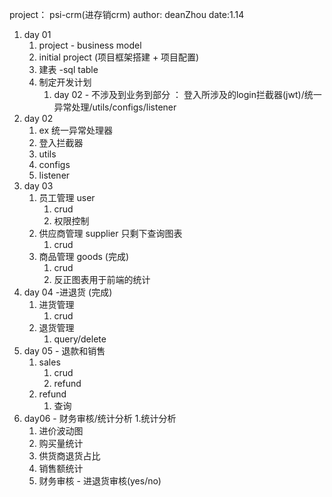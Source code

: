 project： psi-crm(进存销crm)
author: deanZhou
date:1.14 


1. day 01 
   1. project - business model 
   2. initial project (项目框架搭建 + 项目配置)
   3. 建表 -sql table
   4. 制定开发计划 
      1. day 02 - 不涉及到业务到部分 ：
          登入所涉及的login拦截器(jwt)/统一异常处理/utils/configs/listener  
2. day 02
   1. ex 统一异常处理器
   2. 登入拦截器
   3. utils
   4. configs
   5. listener
3. day 03
   1. 员工管理 user 
      1. crud 
      2. 权限控制
   2. 供应商管理 supplier 只剩下查询图表 
      1. crud
   3. 商品管理 goods  (完成)
      1. crud
      2. 反正图表用于前端的统计
4. day 04 -进退货  (完成)
   1. 进货管理
      1. crud
   2. 退货管理
      1. query/delete
5. day 05 - 退款和销售
   1. sales
      1. crud
      2. refund
   2. refund 
      1. 查询
6. day06 - 财务审核/统计分析
   1.统计分析 
      1. 进价波动图
      2. 购买量统计
      3. 供货商退货占比
      4. 销售额统计
   2. 财务审核 - 进退货审核(yes/no)


